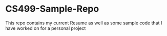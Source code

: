 # CS499-Sample-Repo
This repo contains my current Resume as well as some sample code that I have worked on for a personal project

